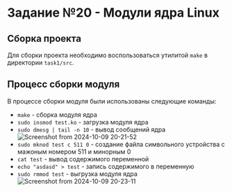 # Задание №20 - Модули ядра Linux
## Сборка проекта
Для сборки проекта необходимо воспользоваться утилитой `make` в директории `task1/src`.
## Процесс сборки модуля
В процессе сборки модуля были использованы следующие команды:
- `make` - сборка модуля ядра
- `sudo insmod test.ko` - загрузка модуля ядра
- `sudo dmesg | tail -n 10` - вывод сообщений ядра
![Screenshot from 2024-10-09 20-21-52](https://github.com/user-attachments/assets/e620d1b3-2cb1-4682-b33f-af4df38eb853)
- `sudo mknod test c 511 0` - создание файла символьного устройства с мажоным номером 511 и минорным 0
- `cat test` - вывод содержимого переменной
- `echo "asdasd" > test` - запись содержимого в переменную
- `sudo rmmod test` - выгрузка модуля ядра
![Screenshot from 2024-10-09 20-23-11](https://github.com/user-attachments/assets/8968642b-1fd3-4133-9f32-5eaa8d49de78)
